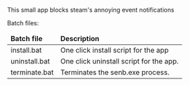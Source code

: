 This small app blocks steam's annoying event notifications

Batch files:

<table>
<thead><tr><td style="font-weight:bold">Batch file</td><td style="font-weight:bold">Description</td></tr></thead>
<tr><td>install.bat</td><td>One click install script for the app</td></tr>
<tr><td>uninstall.bat</td><td>One click uninstall script for the app.</td></tr>
<tr><td>terminate.bat</td><td>Terminates the senb.exe process.</td></tr>
</table>
